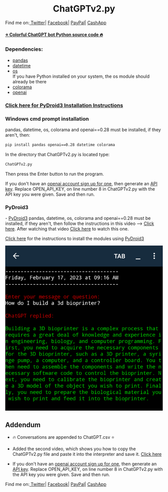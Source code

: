 <h1 align="center">ChatGPTv2.py</h1>

Find me on:<a target="_blank" href="https://twitter.com/Estes6Rickey?t=P3kTwMwJvryZnMk0MAmduQ&s=09"> Twitter</a>|
<a target="_blank" href="https://www.facebook.com/profile.php?id=100085010084113&mibextid=ZbWKwL">Facebook</a>|
<a target="_blank" Href="https://www.paypal.me/RickeyEstes888">PayPal</a>|
<a target="_blank" Href="https://cash.app/$RickeyEstes888">CashApp</a>

#### [⭐ Colorful ChatGPT bot Python source code 🔥](https://raw.githubusercontent.com/RickeyEstes2/ChatGPT-Chatbot/main/ChatGPTv2.py) 



### <b>Dependencies: </b>

- [pandas](https://www.w3schools.com/python/pandas/pandas_getting_started.asp)
- [datetime](https://www.w3schools.com/python/python_datetime.asp)
- [os](https://www.geeksforgeeks.org/os-module-python-examples/) <br>If you have Python installed on your system, the os module should already be there
- [colorama](https://www.geeksforgeeks.org/print-colors-python-terminal/)
- [openai](https://github.com/openai/openai-python)

### **<A Href="#Pydroid3">Click here for PyDroid3 Installation Instructions</a>** ##
### **Windows cmd prompt installation**

pandas, datetime, os, colorama and openai==0.28 must be installed, if they aren't, then:

```bash
pip install pandas openai==0.28 datetime colorama
```

In the directory that ChatGPTv2.py is located type:
```bash
ChatGPTv2.py
```
Then press the Enter button to run the program.

If you don't have an [openai account sign up for one](https://auth0.openai.com/u/signup/identifier?state=hKFo2SBPaUMyZmJqYW5IMzNVRXVvSnNYTWYtdFNBN05DSzA5d6Fur3VuaXZlcnNhbC1sb2dpbqN0aWTZIEJNTTVITDc4MU50c1FRLXYzXzNtUExtQTFVRzdURkRLo2NpZNkgRFJpdnNubTJNdTQyVDNLT3BxZHR3QjNOWXZpSFl6d0Q), then generate an [API key](https://beta.openai.com/account/api-keys). Replace OPEN_API_KEY, on line number 8 in ChatGPTv2.py with the API key you were given.
Save and then run.



### PyDroid3 
-<a name="PyDroid3"> [PyDroid3](https://play.google.com/store/apps/details?id=ru.iiec.pydroid3)
pandas, datetime, os, colorama and openai==0.28 must be installed, if they aren't, then follow the instructions in this video --> <A Href="https://youtu.be/ylU3l1FRuAU">Click here</a>. After watching that video <a Href="https://youtube.com/shorts/_7kEiYdZ2Uw?feature=share">Click here</a> to watch this one.


<A Href="https://youtu.be/ylU3l1FRuAU">Click here</a> for the instructions to install the modules using [PyDroid3](https://play.google.com/store/apps/details?id=ru.iiec.pydroid3)

<IMG SRC="Img1.png">

## Addendum <a name="ADDENDUM">
*  🔥 Conversations are appended to ChatGPT.csv  ⭐


- Added the second video, which shows you how to copy the ChatGPTv2.py file and paste it into the interpreter and save it. <a Href="https://youtube.com/shorts/_7kEiYdZ2Uw?feature=share">Click here</a>

- If you don't have an [openai account sign up for one](https://auth0.openai.com/u/signup/identifier?state=hKFo2SBPaUMyZmJqYW5IMzNVRXVvSnNYTWYtdFNBN05DSzA5d6Fur3VuaXZlcnNhbC1sb2dpbqN0aWTZIEJNTTVITDc4MU50c1FRLXYzXzNtUExtQTFVRzdURkRLo2NpZNkgRFJpdnNubTJNdTQyVDNLT3BxZHR3QjNOWXZpSFl6d0Q), then generate an [API key](https://beta.openai.com/account/api-keys). Replace OPEN_API_KEY, on line number 8 in ChatGPTv2.py with the API key you were given.
Save and then run.

Find me on:<a target="_blank" href="https://twitter.com/Estes6Rickey?t=P3kTwMwJvryZnMk0MAmduQ&s=09"> Twitter</a>|
<a target="_blank" href="https://www.facebook.com/profile.php?id=100085010084113&mibextid=ZbWKwL">Facebook</a>|
<a target="_blank" Href="https://www.paypal.me/RickeyEstes888">PayPal</a>|
<a target="_blank" Href="https://cash.app/$RickeyEstes888">CashApp</a>
